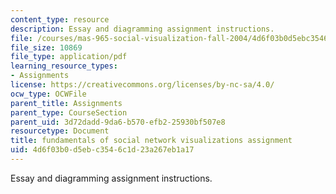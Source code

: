 ```yaml
---
content_type: resource
description: Essay and diagramming assignment instructions.
file: /courses/mas-965-social-visualization-fall-2004/4d6f03b0d5ebc3546c1d23a267eb1a17_assn1.pdf
file_size: 10869
file_type: application/pdf
learning_resource_types:
- Assignments
license: https://creativecommons.org/licenses/by-nc-sa/4.0/
ocw_type: OCWFile
parent_title: Assignments
parent_type: CourseSection
parent_uid: 3d72dadd-9da6-b570-efb2-25930bf507e8
resourcetype: Document
title: fundamentals of social network visualizations assignment
uid: 4d6f03b0-d5eb-c354-6c1d-23a267eb1a17
---
```

Essay and diagramming assignment instructions.